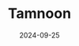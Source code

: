 ---  
layout: startup_page  
title: "Tamnoon"  
id: "tamnoon.io"  
permalink: "/tamnoontamnoon.io09252024/"  
website: "https://tamnoon.io/"  
funding_round: "Series A"  
funding_amount: "$12M"  
investors: "Bright Pixel Capital (formerly Sonae IM), Blu Ventures, Mindset Ventures, Merlin Ventures, Secret Chord Ventures, Inner Loop Capital, Elron Ventures"  
about: "Tamnoon provides a hybrid human-AI managed cloud security remediation service. It combines AI technology with human expertise to reduce critical cloud security exposures by 90% in under 90 days, improving cloud security posture management programs. The service prioritizes, triages, remediates, and prevents cloud vulnerabilities, optimizing processes for both pre- and post-deployment."  
markets: "Cloud Security, Cybersecurity, AI, Network Security"  
hq: "Sammamish, Washington, United States"  
founded_year: "2022"  
linkedin: "https://www.linkedin.com/company/tamnoon.io"  
twitter: "https://x.com/tamnoon_io"  
instagram: ""  
facebook: ""  
crunchbase: "https://www.crunchbase.com/organization/tamnoon-2acb"  
pitchbook: "https://pitchbook.com/profiles/company/497271-34"  

date_display: "25-Sep-2024"  
date: "2024-09-25"

# SEO Optimization  
meta_title: "Tamnoon - Series A Funding ($12M)"  
meta_description: "Tamnoon, Tamnoon provides a hybrid human-AI managed cloud security remediation service. It combines AI technology with human expertise to reduce critical cloud..."  
meta_keywords: "Tamnoon, Cloud Security, Cybersecurity, AI, Network Security, Series A funding"  
canonical_url: "https://startup.projectstartups.com/tamnoontamnoon.io09252024/"  
---